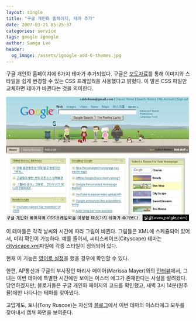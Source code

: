 ```yaml
---
layout: single
title: "구글 개인화 홈페이지, 테마 추가"
date: 2007-03-21 05:25:37
categories: service
tags: google igoogle
author: Samgu Lee
header:
  og_image: /assets/igoogle-add-6-themes.jpg
---
```


구글 개인화 홈페이지에 6가지 테마가 추가되었다. 구글은 [보도자료](http://www.google.com/intl/en/press/annc/personalized_themes.html)를 통해 이미지와 스타일을 쉽게 변경할 수 있는 CSS 프레임웍을 사용했다고 밝혔다. 이 말은 CSS 파일만 교체하면 테마가 바뀐다는 것을 의미한다.

![아이구글에 6가지 테마가 추가됐다](/assets/igoogle-add-6-themes.jpg)

이 테마들은 각각 날씨와 시간에 따라 그림이 바뀐다. 그림들은 XML에 스케쥴되어 있어서, 미리 확인이 가능하다. 예를 들어서, 씨티스케이프(Cityscape) 테마는 [cityscape.xml](http://www.google.com/ig/skins/cityscape.xml)파일에 각종 스타일이 정의되어 있다.

현재 이 기능은 [영어로 설정](http://www.google.com/ig?hl=en)을 했을 경우에 확인할 수 있다.

한편, AP통신과 구글의 부사장인 마리사 메이어(Marissa Mayer)와의 [인터뷰](http://news.yahoo.com/s/ap/20070320/ap_on_hi_te/google_decorations_2)에서, 그녀는 이번 테마에 특별한 시간에만 보이는 이스터 에그가 존재한다는 사실을 알려왔다. 당연하겠지만, 블로거들은 구글 개인화 페이지의 코드를 확인했고, 새벽 3시 14분(원주율)에만 나타나는 테마를 찾아냈다.

고맙게도, 토니(Tony Ruscoe)는 자신의 [블로그](http://ruscoe.net/blog/2007/03/google-personalized-homepage-easter.asp)에서 이번 테마의 이스터에그 모두를 찾아내서 캡쳐 화면을 보여준다.
